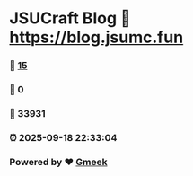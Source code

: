 # JSUCraft Blog :link: https://blog.jsumc.fun 
### :page_facing_up: [15](https://blog.jsumc.fun/tag.html) 
### :speech_balloon: 0 
### :hibiscus: 33931 
### :alarm_clock: 2025-09-18 22:33:04 
### Powered by :heart: [Gmeek](https://github.com/Meekdai/Gmeek)
